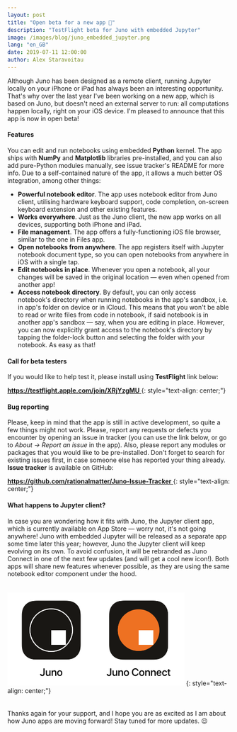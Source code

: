 ```yaml
---
layout: post
title: "Open beta for a new app 🚀"
description: "TestFlight beta for Juno with embedded Jupyter"
image: /images/blog/juno_embedded_jupyter.png
lang: "en_GB"
date: 2019-07-11 12:00:00
author: Alex Staravoitau
---
```


Although Juno has been designed as a remote client, running Jupyter locally on your iPhone or iPad has always been an interesting opportunity. That's why over the last year I've been working on a new app, which is based on Juno, but doesn't need an external server to run: all computations happen locally, right on your iOS device. I'm pleased to announce that this app is now in open beta! 
<!--more-->

#### Features

You can edit and run notebooks using embedded **Python** kernel. The app ships with **NumPy** and **Matplotlib** libraries pre-installed, and you can also add pure-Python modules manually, see issue tracker's README for more info. Due to a self-contained nature of the app, it allows a much better OS integration, among other things:

* **Powerful notebook editor**. The app uses notebook editor from Juno client, utilising hardware keyboard support, code completion, on-screen keyboard extension and other existing features.
* **Works everywhere**. Just as the Juno client, the new app works on all devices, supporting both iPhone and iPad.
* **File management**. The app offers a fully-functioning iOS file browser, similar to the one in Files app.
* **Open notebooks from anywhere**. The app registers itself with Jupyter notebook document type, so you can open notebooks from anywhere in iOS with a single tap.
* **Edit notebooks in place**. Whenever you open a notebook, all your changes will be saved in the original location — even when opened from another app!
* **Access notebook directory**. By default, you can only access notebook's directory when running notebooks in the app's sandbox, i.e. in app's folder on device or in iCloud. This means that you won't be able to read or write files from code in notebook, if said notebook is in another app's sandbox — say, when you are editing in place. However, you can now explicitly grant access to the notebook's directory by tapping the folder-lock button and selecting the folder with your notebook. As easy as that!

#### Call for beta testers
If you would like to help test it, please install using **TestFlight** link below:

<a href="https://testflight.apple.com/join/XRjYzgMU" target="blank">
	<b>https://testflight.apple.com/join/XRjYzgMU</b>
</a>
{: style="text-align: center;"}

#### Bug reporting
Please, keep in mind that the app is still in active development, so quite a few things might not work. Please, report any requests or defects you encounter by opening an issue in tracker (you can use the link below, or go to _About -> Report an issue_ in the app). Also, please report any modules or packages that you would like to be pre-installed. Don't forget to search for existing issues first, in case someone else has reported your thing already. **Issue tracker** is available on GitHub:

<a href="https://github.com/rationalmatter/Juno-Issue-Tracker" target="blank">
	<b>https://github.com/rationalmatter/Juno-Issue-Tracker</b>
</a>
{: style="text-align: center;"}

#### What happens to Jupyter client?
In case you are wondering how it fits with Juno, the Jupyter client app, which is currently available on App Store — worry not, it's not going anywhere! Juno with embedded Jupyter will be released as a separate app some time later this year; however, Juno the Jupyter client will keep evolving on its own. To avoid confusion, it will be rebranded as Juno Connect in one of the next few updates (and will get a cool new icon!). Both apps will share new features whenever possible, as they are using the same notebook editor component under the hood.

<span style="display:block; height: 20px;"></span>
![Juno demo notebooks](/assets/img/blog/juno_embedded_jupyter.png)
{: style="text-align: center;"}
<span style="display:block; height: 20px;"></span>

Thanks again for your support, and I hope you are as excited as I am about how Juno apps are moving forward! Stay tuned for more updates. 😉